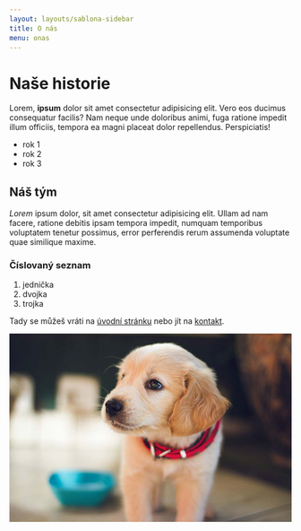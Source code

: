 ```yaml
---
layout: layouts/sablona-sidebar
title: O nás 
menu: onas
---
```


# Naše historie

Lorem, **ipsum** dolor sit amet consectetur adipisicing elit. Vero eos ducimus consequatur facilis? Nam neque unde doloribus animi, fuga ratione impedit illum officiis, tempora ea magni placeat dolor repellendus. Perspiciatis!

- rok 1
- rok 2
- rok 3

## Náš tým

*Lorem* ipsum dolor, sit amet consectetur adipisicing elit. Ullam ad nam facere, ratione debitis ipsam tempora impedit, numquam temporibus voluptatem tenetur possimus, error perferendis rerum assumenda voluptate quae similique maxime.

### Číslovaný seznam
1. jednička
2. dvojka
3. trojka

Tady se můžeš vráti na [úvodní stránku](/) nebo jít na [kontakt](/kontakt).

![roztomilé štěňátko](/images/pes.jpg)
